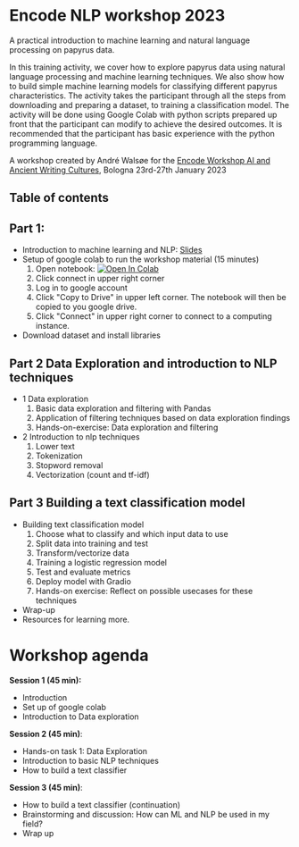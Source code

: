 # Encode NLP workshop 2023
 A practical introduction to machine learning and natural language processing on papyrus data.
 
 In this training activity, we cover how to explore papyrus data using natural language processing and machine learning techniques.  We also show how to build simple machine learning models for classifying different papyrus characteristics. The activity takes the participant through all the steps from downloading and preparing a dataset, to training a classification model. The activity will be done using Google Colab with python scripts prepared up front that the participant can modify to achieve the desired outcomes. It is recommended that the participant has basic experience with the python programming language. 


 A workshop created by André Walsøe for the [Encode Workshop AI and Ancient Writing Cultures](https://site.unibo.it/encode/en/agenda/encode-workshop-ai-and-ancient-writing-cultures), Bologna 23rd-27th January 2023


## Table of contents
## Part 1: 
- Introduction to machine learning and NLP: [Slides](https://docs.google.com/presentation/d/1X0_je0GlZ3zY-RoXupB7glBsiyycfC_xAHq26fvgASc/edit?usp=sharing)
- Setup of google colab to run the workshop material (15 minutes)
    1. Open notebook: [![Open In Colab](https://colab.research.google.com/assets/colab-badge.svg)](https://colab.research.google.com/github/auwalsoe/encode_nlp_workshop_2023/blob/main/notebooks/encode_nlp_workshop_2023.ipynb)
    2. Click connect in upper right corner
    3. Log in to google account
    4. Click "Copy to Drive" in upper left corner. The notebook will then be copied to you google drive.
    5. Click "Connect" in upper right corner to connect to a computing instance.
- Download dataset and install libraries

## Part 2 Data Exploration and introduction to NLP techniques 
- 1 Data exploration
    1. Basic data exploration and filtering with Pandas
    2. Application of filtering techniques based on data exploration findings
    3. Hands-on-exercise: Data exploration and filtering
- 2 Introduction to nlp techniques
    1. Lower text
    2. Tokenization
    3. Stopword removal
    4. Vectorization (count and tf-idf)
## Part 3 Building a text classification model
- Building text classification model
    1. Choose what to classify and which input data to use
    2. Split data into training and test
    3. Transform/vectorize data
    4. Training a logistic regression model
    5. Test and evaluate metrics
    6. Deploy model with Gradio
    7. Hands-on exercise: Reflect on possible usecases for these techniques
- Wrap-up
- Resources for learning more. 

# Workshop agenda
**Session 1 (45 min):**
- Introduction 
- Set up of google colab 
- Introduction to Data exploration 

**Session 2 (45 min)**: 
- Hands-on task 1: Data Exploration
- Introduction to basic NLP techniques
- How to build a text classifier

**Session 3 (45 min)**: 
- How to build a text classifier (continuation)
- Brainstorming and discussion: How can ML and NLP be used in my field?
- Wrap up


 
